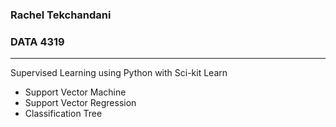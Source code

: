 ### Rachel Tekchandani
### DATA 4319
----
Supervised Learning using Python with Sci-kit Learn

- Support Vector Machine
- Support Vector Regression
- Classification Tree
